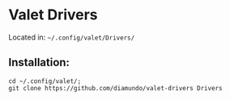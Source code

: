 # Valet Drivers

Located in: `~/.config/valet/Drivers/`

## Installation:
```
cd ~/.config/valet/;
git clone https://github.com/diamundo/valet-drivers Drivers
```
